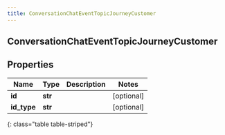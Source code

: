 ```yaml
---
title: ConversationChatEventTopicJourneyCustomer
---
```

## ConversationChatEventTopicJourneyCustomer

## Properties

|Name | Type | Description | Notes|
|------------ | ------------- | ------------- | -------------|
| **id** | **str** |  | [optional] |
| **id_type** | **str** |  | [optional] |
{: class="table table-striped"}


